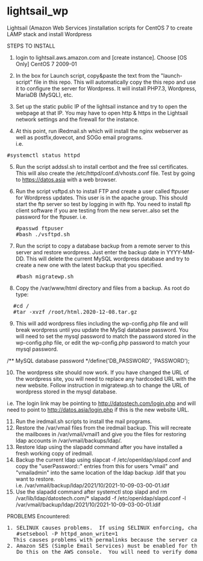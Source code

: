 # lightsail_wp
Lightsail (Amazon Web Services )installation scripts for CentOS 7 to create LAMP stack and install Wordpress

STEPS TO INSTALL
1. login to lightsail.aws.amazon.com and [create instance].  Choose [OS Only] CentOS 7 2009-01

2. In the box for Launch script, copy&paste the text from the "launch-script" file in this repo.  This will automatically copy the
   this repo and use it to configure the server for Wordpress. It will install PHP7.3, Wordpress, MariaDB (MySQL), etc.

3. Set up the static public IP of the lightsail instance and try to open the webpage at that IP.  You may have to open http & https in the Lightsail network settings and the firewall for the instance. 
4. At this point, run iRedmail.sh which will install the nginx webserver as well as postfix,dovecot, and SOGo email programs.  
i.e. 
<pre>
#systemctl status httpd
</pre>
5. Run the script addssl.sh to install certbot and the free ssl certificates.  This will also create the /etc/httpd/conf.d/vhosts.conf file. Test by going to https://datos.asia with a web browser.
6. Run the script vsftpd.sh to install FTP and create a user called ftpuser for Wordpress updates.  This user is in the apache group. This should start the ftp server so test by logging in with ftp.  You need to install ftp client software if you are testing from the new server..also set the password for the ftpuser.  i.e.
   <pre>
   #passwd ftpuser     
   #bash ./vsftpd.sh
   </pre>
   
7. Run the script to copy a database backup from a remote server to this server and restore wordpress. Just enter the backup date in YYYY-MM-DD. This will delete the current MySQL wordpress database and try to create a new one with the latest backup that you specified.
<pre>
   #bash migratewp.sh
</pre>

8. Copy the /var/www/html directory and files from a backup.  As root do type:
<pre>
  #cd /
  #tar -xvzf /root/html.2020-12-08.tar.gz 
</pre>

9. This will add wordpress files including the wp-config.php file and will break wordpress until you update the MySql database password. You will need to set the mysql password to match the password stored in the wp-config.php file, or edit the wp-config.php password to match your mysql password.

  /** MySQL database password */define('DB_PASSWORD', 'PASSWORD');

10. The wordpress site should now work.  If you have changed the URL of the wordpress site, you will need to replace any hardcoded URL with the new website. Follow instruction in migratewp.sh to change the URL of wordpress stored in the mysql database.

i.e. The login link may be pointing to http://datostech.com/login.php and will need to point to http://datos.asia/login.php if this is the new website URL.

11. Run the iredmail.sh scripts to install the mail programs.
12. Restore the /var/vmail files from the iredmail backup.  This will recreate the mailboxes in /var/vmail/vmail1 and give you the files for restoring ldap accounts in /var/vmail/backups/ldap/.
13. Restore ldap using the slapadd command after you have installed a fresh working copy of iredmail.
14. Backup the current ldap using slapcat -f /etc/openldap/slapd.conf and copy the "userPassword::" entries from this for users "vmail" and "vmailadmin" into the same location of the ldap backup .ldif that you want to restore.  
i.e. /var/vmail/backup/ldap/2021/10/2021-10-09-03-00-01.ldif
15. Use the slapadd command after systemctl stop slapd and rm /var/lib/ldap/datostech.com/* 
slapadd -f /etc/openldap/slapd.conf -l /var/vmail/backup/ldap/2021/10/2021-10-09-03-00-01.ldif

PROBLEMS Encountered:
<pre>
1. SELINUX causes problems.  If using SELINUX enforcing, change this boolean for httpd_anon_write->On
   #setsebool -P httpd_anon_write=1
  This causes problems with permalinks because the server cannot write the .htaccess file
2. Amazon SES (Simple Email Services) must be enabled for the domains that you send email.  
   Do this on the AWS console.  You will need to verify domains by adding the keys from AWS to your DNS.
